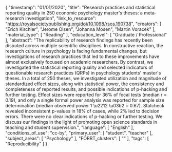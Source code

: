 {
    "timestamp": "01/01/2020",
    "title": "Research practices and statistical reporting quality in 250 economic psychology master's theses: a meta-research investigation",
    "link_to_resource": "https://royalsocietypublishing.org/doi/10.1098/rsos.190738",
    "creators": [
        "Erich Kirchler",
        "Jerome Olsen",
        "Johanna Mosen",
        "Martin Voracek"
    ],
    "material_type": [
        "Reading"
    ],
    "education_level": [
        "Graduate / Professional"
    ],
    "abstract": "The replicability of research findings has recently been disputed across multiple scientific disciplines. In constructive reaction, the research culture in psychology is facing fundamental changes, but investigations of research practices that led to these improvements have almost exclusively focused on academic researchers. By contrast, we investigated the statistical reporting quality and selected indicators of questionable research practices (QRPs) in psychology students' master's theses. In a total of 250 theses, we investigated utilization and magnitude of standardized effect sizes, along with statistical power, the consistency and completeness of reported results, and possible indications of p-hacking and further testing. Effect sizes were reported for 36% of focal tests (median r = 0.19), and only a single formal power analysis was reported for sample size determination (median observed power 1 \u2212 \u03b2 = 0.67). Statcheck revealed inconsistent p-values in 18% of cases, while 2% led to decision errors. There were no clear indications of p-hacking or further testing. We discuss our findings in the light of promoting open science standards in teaching and student supervision.",
    "language": [
        "English"
    ],
    "conditions_of_use": "cc-by",
    "primary_user": [
        "student",
        "teacher"
    ],
    "subject_areas": [
        "Psychology"
    ],
    "FORRT_clusters": [
        ""
    ],
    "tags": [
        "Reproducibility"
    ]
}